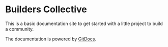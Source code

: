 # Builders Collective

This is a basic documentation site to get started with a little project to build a community.

The documentation is powered by [GitDocs](https://gitdocs.netlify.com/).
